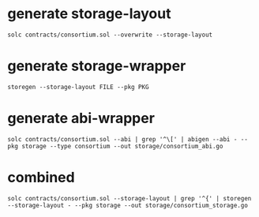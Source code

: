
# generate storage-layout
````shell script
solc contracts/consortium.sol --overwrite --storage-layout 
````

# generate storage-wrapper
```shell script
storegen --storage-layout FILE --pkg PKG
```
# generate abi-wrapper
```shell script
solc contracts/consortium.sol --abi | grep '^\[' | abigen --abi - --pkg storage --type consortium --out storage/consortium_abi.go
```
# combined
````shell script
solc contracts/consortium.sol --storage-layout | grep '^{' | storegen --storage-layout - --pkg storage --out storage/consortium_storage.go
````
